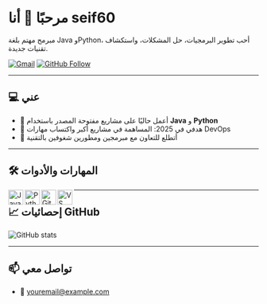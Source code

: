 # مرحبًا 👋 أنا seif60

مبرمج مهتم بلغة Java وPython، أحب تطوير البرمجيات، حل المشكلات، واستكشاف تقنيات جديدة.


[![Gmail](https://img.shields.io/badge/-Email-red?style=for-the-badge&logo=gmail&logoColor=white)](mohammedseif307@gmail.com.com)
[![GitHub Follow](https://img.shields.io/github/followers/yourusername?label=Follow&style=for-the-badge)](https://github.com/yourusername)

---

## 💻 عني

- 🧠 أعمل حاليًا على مشاريع مفتوحة المصدر باستخدام **Java** و **Python**  
- 🎯 هدفي في 2025: المساهمة في مشاريع أكبر واكتساب مهارات DevOps  
- 🤝 أتطلع للتعاون مع مبرمجين ومطورين شغوفين بالتقنية

---

## 🛠️ المهارات والأدوات

<img align="left" alt="Java" width="30px" src="https://cdn.jsdelivr.net/gh/devicons/devicon/icons/java/java-original.svg" />
<img align="left" alt="Python" width="30px" src="https://cdn.jsdelivr.net/gh/devicons/devicon/icons/python/python-original.svg" />
<img align="left" alt="Git" width="30px" src="https://cdn.jsdelivr.net/gh/devicons/devicon/icons/git/git-original.svg" />
<img align="left" alt="VS Code" width="30px" src="https://cdn.jsdelivr.net/gh/devicons/devicon/icons/vscode/vscode-original.svg" />

---

## 📈 إحصائيات GitHub

![GitHub stats](https://github-readme-stats.vercel.app/api?username=yourusername&show_icons=true&theme=dark)

---

## 📫 تواصل معي


- 📧 [youremail@example.com](mohammedseif307@gmail.com.com)

